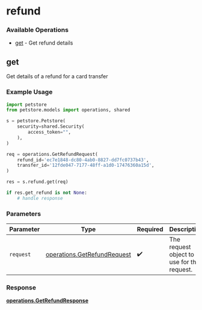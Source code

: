 # refund

### Available Operations

* [get](#get) - Get refund details

## get

Get details of a refund for a card transfer

### Example Usage

```python
import petstore
from petstore.models import operations, shared

s = petstore.Petstore(
    security=shared.Security(
        access_token="",
    ),
)

req = operations.GetRefundRequest(
    refund_id='ec7e1848-dc80-4ab0-8827-dd7fc0737b43',
    transfer_id='12fde047-7177-48ff-a1d0-17476360a15d',
)

res = s.refund.get(req)

if res.get_refund is not None:
    # handle response
```

### Parameters

| Parameter                                                                  | Type                                                                       | Required                                                                   | Description                                                                |
| -------------------------------------------------------------------------- | -------------------------------------------------------------------------- | -------------------------------------------------------------------------- | -------------------------------------------------------------------------- |
| `request`                                                                  | [operations.GetRefundRequest](../../models/operations/getrefundrequest.md) | :heavy_check_mark:                                                         | The request object to use for the request.                                 |


### Response

**[operations.GetRefundResponse](../../models/operations/getrefundresponse.md)**

